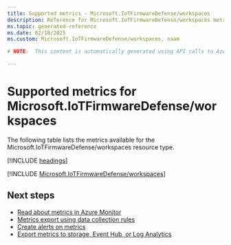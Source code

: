 ```yaml
---
title: Supported metrics - Microsoft.IoTFirmwareDefense/workspaces
description: Reference for Microsoft.IoTFirmwareDefense/workspaces metrics in Azure Monitor.
ms.topic: generated-reference
ms.date: 02/18/2025
ms.custom: Microsoft.IoTFirmwareDefense/workspaces, naam

# NOTE:  This content is automatically generated using API calls to Azure. Any edits made on these files will be overwritten in the next run of the script. 

---
```


  
# Supported metrics for Microsoft.IoTFirmwareDefense/workspaces
  
The following table lists the metrics available for the Microsoft.IoTFirmwareDefense/workspaces resource type.  
  
  
[!INCLUDE [headings](~/reusable-content/ce-skilling/azure/includes/azure-monitor/reference/metrics/metrics-headings.md)]  
  
 

[!INCLUDE [Microsoft.IoTFirmwareDefense/workspaces](~/reusable-content/ce-skilling/azure/includes/azure-monitor/reference/metrics/microsoft-iotfirmwaredefense-workspaces-metrics-include.md)]  



## Next steps

- [Read about metrics in Azure Monitor](/azure/azure-monitor/data-platform)
- [Metrics export using data collection rules](/azure/azure-monitor/essentials/data-collection-metrics)
- [Create alerts on metrics](/azure/azure-monitor/alerts/alerts-overview)
- [Export metrics to storage, Event Hub, or Log Analytics](/azure/azure-monitor/essentials/platform-logs-overview)
